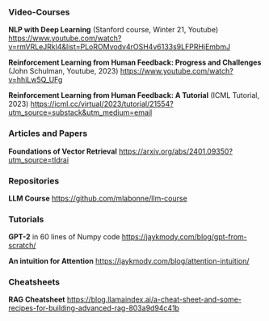### Video-Courses

**NLP with Deep Learning** (Stanford course, Winter 21, Youtube)
https://www.youtube.com/watch?v=rmVRLeJRkl4&list=PLoROMvodv4rOSH4v6133s9LFPRHjEmbmJ

**Reinforcement Learning from Human Feedback: Progress and Challenges** (John Schulman, Youtube, 2023)
https://www.youtube.com/watch?v=hhiLw5Q_UFg

**Reinforcement Learning from Human Feedback: A Tutorial** (ICML Tutorial, 2023)
https://icml.cc/virtual/2023/tutorial/21554?utm_source=substack&utm_medium=email

### Articles and Papers

**Foundations of Vector Retrieval**
https://arxiv.org/abs/2401.09350?utm_source=tldrai

### Repositories

**LLM Course**
https://github.com/mlabonne/llm-course

### Tutorials

**GPT-2** in 60 lines of Numpy code
https://jaykmody.com/blog/gpt-from-scratch/

**An intuition for Attention**
https://jaykmody.com/blog/attention-intuition/

### Cheatsheets

**RAG Cheatsheet** 
https://blog.llamaindex.ai/a-cheat-sheet-and-some-recipes-for-building-advanced-rag-803a9d94c41b


